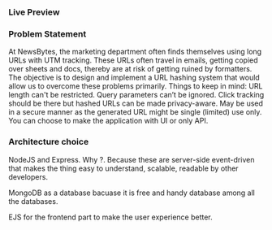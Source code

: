 ### Live Preview 

### Problem Statement 
At NewsBytes, the marketing department often finds themselves using long URLs with UTM tracking. These URLs often travel in emails, getting copied over sheets and docs, thereby are at risk of getting ruined by formatters. The objective is to design and implement a URL hashing system that would allow us to overcome these problems primarily. Things to keep in mind: URL length can't be restricted. Query parameters can’t be ignored. Click tracking should be there but hashed URLs can be made privacy-aware. May be used in a secure manner as the generated URL might be single (limited) use only. You can choose to make the application with UI or only API.
 

 ### Architecture choice
 NodeJS and Express. Why ?. Because these are server-side event-driven that makes the thing easy to understand, scalable, readable by other developers. 

 MongoDB as a database bacuase it is free and handy database among all the databases.

 EJS for the frontend part to make the user experience better.